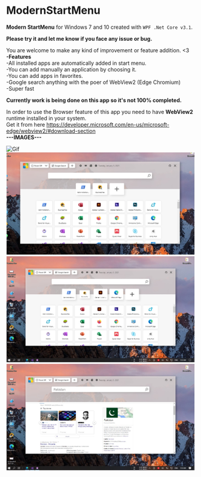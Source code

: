# ModernStartMenu
**Modern StartMenu** for Windows  7 and 10 created with `WPF .Net Core v3.1`.  

**Please try it and let me know if you face any issue or bug.**  
 
You are welcome to make any kind of improvement or feature addition. <3  
**-Features**  
-All installed apps are automatically added in start menu.  
-You can add manually an application by choosing it.  
-You can add apps in favorites.  
-Google search anything with the poer of WebView2 (Edge Chromium)  
-Super fast  

**Currently work is being done on this app so it's not 100% completed.**  

In order to use the Browser feature of this app you need to have **WebView2** runtime installed in your system.  
Get it from here https://developer.microsoft.com/en-us/microsoft-edge/webview2/#download-section  
**---IMAGES---**  


![Gif](https://raw.githubusercontent.com/RaoHammas/ModernStartMenu/main/Pictures/Demo.gif)  
![Sc](https://github.com/RaoHammas/ModernStartMenu/blob/main/Pictures/Screenshot%202021-01-05%20015132.jpg?raw=true)  
![Sc](https://github.com/RaoHammas/ModernStartMenu/blob/main/Pictures/Screenshot%202021-01-05%20015238.jpg?raw=true)
![Sc](https://github.com/RaoHammas/ModernStartMenu/blob/main/Pictures/Screenshot%202021-01-05%20015332.jpg?raw=true)
